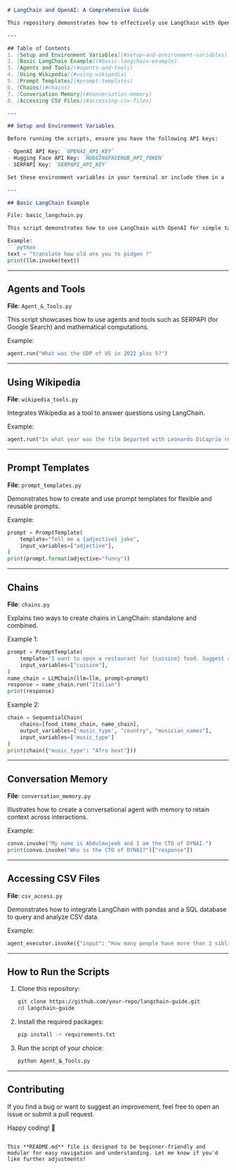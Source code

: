 

```markdown
# LangChain and OpenAI: A Comprehensive Guide

This repository demonstrates how to effectively use LangChain with OpenAI for various tasks such as language translation, tool integration, data processing, and more. Each section of the guide is modular and divided into Python scripts for easier understanding and execution.

---

## Table of Contents
1. [Setup and Environment Variables](#setup-and-environment-variables)
2. [Basic LangChain Example](#basic-langchain-example)
3. [Agents and Tools](#agents-and-tools)
4. [Using Wikipedia](#using-wikipedia)
5. [Prompt Templates](#prompt-templates)
6. [Chains](#chains)
7. [Conversation Memory](#conversation-memory)
8. [Accessing CSV Files](#accessing-csv-files)

---

## Setup and Environment Variables

Before running the scripts, ensure you have the following API keys:

- OpenAI API Key: `OPENAI_API_KEY`
- Hugging Face API Key: `HUGGINGFACEHUB_API_TOKEN`
- SERPAPI Key: `SERPAPI_API_KEY`

Set these environment variables in your terminal or include them in a `.env` file for automatic loading.

---

## Basic LangChain Example

File: basic_langchain.py

This script demonstrates how to use LangChain with OpenAI for simple tasks like text translation. 

Example:
```python
text = "translate how old are you to pidgen ?"
print(llm.invoke(text))
```

---

## Agents and Tools

**File**: `Agent_&_Tools.py`

This script showcases how to use agents and tools such as SERPAPI (for Google Search) and mathematical computations.

Example:
```python
agent.run("What was the GDP of US in 2022 plus 5?")
```

---

## Using Wikipedia

**File**: `wikipedia_tools.py`

Integrates Wikipedia as a tool to answer questions using LangChain.

Example:
```python
agent.run("In what year was the film Departed with Leonardo DiCaprio released? What is this year raised to the 0.43 power?")
```

---

## Prompt Templates

**File**: `prompt_templates.py`

Demonstrates how to create and use prompt templates for flexible and reusable prompts.

Example:
```python
prompt = PromptTemplate(
    template="Tell me a {adjective} joke",
    input_variables=["adjective"],
)
print(prompt.format(adjective="funny"))
```

---

## Chains

**File**: `chains.py`

Explains two ways to create chains in LangChain: standalone and combined.

Example 1:
```python
prompt = PromptTemplate(
    template="I want to open a restaurant for {cuisine} food. Suggest a fancy name for this.",
    input_variables=["cuisine"],
)
name_chain = LLMChain(llm=llm, prompt=prompt)
response = name_chain.run("Italian")
print(response)
```

Example 2:
```python
chain = SequentialChain(
    chains=[food_items_chain, name_chain],
    output_variables=['music_type', "country", "musician_names"],
    input_variables=['music_type']
)
print(chain({"music_type": "Afro beat"}))
```

---

## Conversation Memory

**File**: `conversation_memory.py`

Illustrates how to create a conversational agent with memory to retain context across interactions.

Example:
```python
convo.invoke("My name is Abdulmujeeb and I am the CTO of DYNAI.")
print(convo.invoke("Who is the CTO of DYNAI?")["response"])
```

---

## Accessing CSV Files

**File**: `csv_access.py`

Demonstrates how to integrate LangChain with pandas and a SQL database to query and analyze CSV data.

Example:
```python
agent_executor.invoke({"input": "How many people have more than 3 siblings?"})
```

---

## How to Run the Scripts

1. Clone this repository:
   ```bash
   git clone https://github.com/your-repo/langchain-guide.git
   cd langchain-guide
   ```

2. Install the required packages:
   ```bash
   pip install -r requirements.txt
   ```

3. Run the script of your choice:
   ```bash
   python Agent_&_Tools.py
   ```

---



## Contributing

If you find a bug or want to suggest an improvement, feel free to open an issue or submit a pull request.

Happy coding! 🚀
```

This **README.md** file is designed to be beginner-friendly and modular for easy navigation and understanding. Let me know if you'd like further adjustments!
